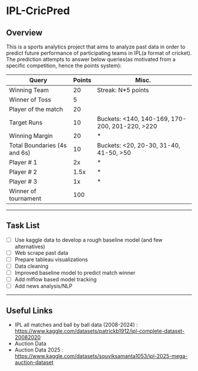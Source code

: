 # IPL-CricPred

## Overview

This is a sports analytics project that aims to analyze past data in order to predict future performance of participating teams in IPL(a format of cricket).
<br>
The prediction attempts to answer below queries(as motivated from a specific competition, hence the points system):

| Query | Points | Misc. |
| --- | --- | --- |
| Winning Team | 20 | Streak: N*5 points |
| Winner of Toss | 5 | |
| Player of the match | 20 | |
| Target Runs | 10 | Buckets: <140, 140-169, 170-200, 201-220, >220 |
| Winning Margin | 20 | * |
| Total Boundaries (4s and 6s) | 10 | Buckets: <20, 20-30, 31-40, 41-50, >50 |
| Player # 1 | 2x | * |
| Player # 2 | 1.5x | * |
| Player # 3 | 1x | * |
| Winner of tournament | 100 | |


<hr>


## Task List

- [ ] Use kaggle data to develop a rough baseline model (and few alternatives)
- [ ] Web scrape past data
- [ ] Prepare tableau visualizations
- [ ] Data cleaning
- [ ] Improved baseline model to predict match winner
- [ ] Add mlflow based model tracking
- [ ] Add news analysis/NLP

<hr>


## Useful Links

- IPL all matches and ball by ball data (2008-2024) : https://www.kaggle.com/datasets/patrickb1912/ipl-complete-dataset-20082020
- Auction Data 
- Auction Data 2025 : https://www.kaggle.com/datasets/souviksamanta1053/ipl-2025-mega-auction-dataset
